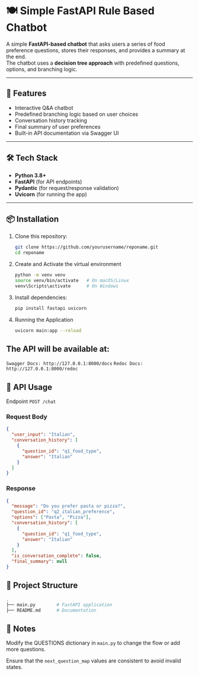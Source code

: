 # 🍽️ Simple FastAPI Rule Based Chatbot

A simple **FastAPI-based chatbot** that asks users a series of food preference questions, stores their responses, and provides a summary at the end.  
The chatbot uses a **decision tree approach** with predefined questions, options, and branching logic.

---

## 🚀 Features
- Interactive Q&A chatbot
- Predefined branching logic based on user choices
- Conversation history tracking
- Final summary of user preferences
- Built-in API documentation via Swagger UI

---

## 🛠️ Tech Stack
- **Python 3.8+**
- **FastAPI** (for API endpoints)
- **Pydantic** (for request/response validation)
- **Uvicorn** (for running the app)

---

## 📦 Installation

1. Clone this repository:
   ```bash
   git clone https://github.com/yourusername/reponame.git
   cd reponame
   ```

2. Create and Activate the virtual environment
   ```bash
   python -m venv venv
   source venv/bin/activate   # On macOS/Linux
   venv\Scripts\activate      # On Windows
   ```

3. Install dependencies:
   ```bash
   pip install fastapi uvicorn
   ```

4. Running the Application
   ```bash
   uvicorn main:app --reload
   ```

## The API will be available at:
`Swagger Docs: http://127.0.0.1:8000/docs`
`Redoc Docs: http://127.0.0.1:8000/redoc`

## 📖 API Usage
Endpoint
`POST /chat`

### Request Body
```JSON
{
  "user_input": "Italian",
  "conversation_history": [
    {
      "question_id": "q1_food_type",
      "answer": "Italian"
    }
  ]
}
```

### Response
```JSON
{
  "message": "Do you prefer pasta or pizza?",
  "question_id": "q2_italian_preference",
  "options": ["Pasta", "Pizza"],
  "conversation_history": [
    {
      "question_id": "q1_food_type",
      "answer": "Italian"
    }
  ],
  "is_conversation_complete": false,
  "final_summary": null
}
```


## 🧩 Project Structure
```bash
.
├── main.py        # FastAPI application
├── README.md      # Documentation
```

## 📝 Notes

Modify the QUESTIONS dictionary in `main.py` to change the flow or add more questions.

Ensure that the `next_question_map` values are consistent to avoid invalid states.

